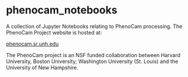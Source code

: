phenocam_notebooks
==================

A collection of Jupyter Notebooks relating to PhenoCam processing.
The PhenoCam Project website is hosted at:

[phenocam.sr.unh.edu](https://phenocam.sr.unh.edu)

The PhenoCam project is an NSF funded collaboration between Harvard University, Boston
University, Washington University (St. Louis) and the University
of New Hampshire.  

